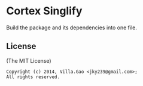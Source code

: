 # Cortex Singlify

Build the package and its dependencies into one file.


## License

(The MIT License)

    Copyright (c) 2014, Villa.Gao <jky239@gmail.com>;
    All rights reserved.
